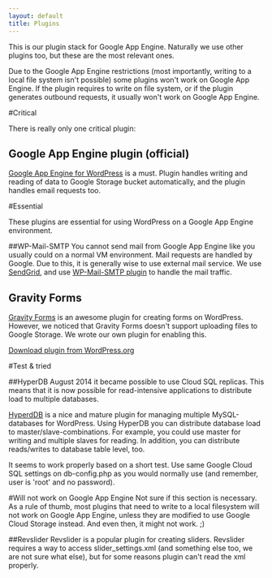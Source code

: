 ```yaml
---
layout: default
title: Plugins
---
```


This is our plugin stack for Google App Engine. Naturally we use other plugins too, but these are the most relevant ones.

Due to the Google App Engine restrictions (most importantly, writing to a local file system isn't possible) some plugins won't work on Google App Engine. If the plugin requires to write on file system, or if the plugin generates outbound requests, it usually won't work on Google App Engine. 


#Critical

There is really only one critical plugin:

## Google App Engine plugin (official)
[Google App Engine for WordPress](https://wordpress.org/plugins/google-app-engine/) is a must. Plugin handles writing and reading of data to Google Storage bucket automatically, and the plugin handles email requests too.

#Essential

These plugins are essential for using WordPress on a Google App Engine environment.

##WP-Mail-SMTP
You cannot send mail from Google App Engine like you usually could on a normal VM environment. Mail requests are handled by Google. Due to this, it is generally wise to use external mail service. We use [SendGrid](http://sendgrid.com), and use [WP-Mail-SMTP plugin](http://wordpress.org/plugins/wp-mail-smtp/) to handle the mail traffic.


## <a name="gravityforms-gae-file-upload"></a>Gravity Forms
[Gravity Forms](http://www.gravityforms.com) is an awesome plugin for creating forms on WordPress. However, we noticed that Gravity Forms doesn't support uploading files to Google Storage. We wrote our own plugin for enabling this.

[Download plugin from WordPress.org](http://wordpress.org/plugins/gravityforms-file-upload-for-gae/)


#Test & tried

##HyperDB
August 2014 it became possible to use Cloud SQL replicas. This means that it is now possible for read-intensive applications to distribute load to multiple databases. 

[HyperdDB](https://wordpress.org/plugins/hyperdb/) is a nice and mature plugin for managing multiple MySQL-databases for WordPress. Using HyperDB you can distribute database load to master/slave-combinations. For example, you could use master for writing and multiple slaves for reading. In addition, you can distribute reads/writes to database table level, too. 

It seems to work properly based on a short test. Use same Google Cloud SQL settings on db-config.php as you would normally use (and remember, user is 'root' and no password). 

#Will not work on Google App Engine
Not sure if this section is necessary. As a rule of thumb, most plugins that need to write to a local filesystem will not work on Google App Engine, unless they are modified to use Google Cloud Storage instead. And even then, it might not work. ;)

##Revslider
Revslider is a popular plugin for creating sliders. Revslider requires a way to access slider_settings.xml (and something else too, we are not sure what else), but for some reasons plugin can't read the xml properly. 